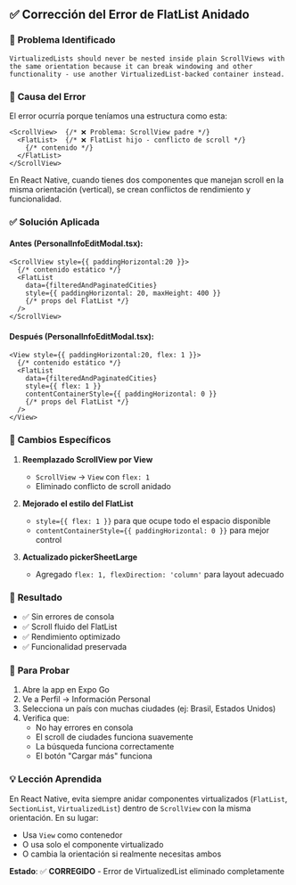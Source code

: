 ## ✅ Corrección del Error de FlatList Anidado

### 🐛 **Problema Identificado**
```
VirtualizedLists should never be nested inside plain ScrollViews with the same orientation because it can break windowing and other functionality - use another VirtualizedList-backed container instead.
```

### 🔧 **Causa del Error**
El error ocurría porque teníamos una estructura como esta:
```tsx
<ScrollView>  {/* ❌ Problema: ScrollView padre */}
  <FlatList>  {/* ❌ FlatList hijo - conflicto de scroll */}
    {/* contenido */}
  </FlatList>
</ScrollView>
```

En React Native, cuando tienes dos componentes que manejan scroll en la misma orientación (vertical), se crean conflictos de rendimiento y funcionalidad.

### ✅ **Solución Aplicada**

#### **Antes** (PersonalInfoEditModal.tsx):
```tsx
<ScrollView style={{ paddingHorizontal:20 }}>
  {/* contenido estático */}
  <FlatList
    data={filteredAndPaginatedCities}
    style={{ paddingHorizontal: 20, maxHeight: 400 }}
    {/* props del FlatList */}
  />
</ScrollView>
```

#### **Después** (PersonalInfoEditModal.tsx):
```tsx
<View style={{ paddingHorizontal:20, flex: 1 }}>
  {/* contenido estático */}
  <FlatList
    data={filteredAndPaginatedCities}
    style={{ flex: 1 }}
    contentContainerStyle={{ paddingHorizontal: 0 }}
    {/* props del FlatList */}
  />
</View>
```

### 🎯 **Cambios Específicos**

1. **Reemplazado ScrollView por View**
   - `ScrollView` → `View` con `flex: 1`
   - Eliminado conflicto de scroll anidado

2. **Mejorado el estilo del FlatList**
   - `style={{ flex: 1 }}` para que ocupe todo el espacio disponible
   - `contentContainerStyle={{ paddingHorizontal: 0 }}` para mejor control

3. **Actualizado pickerSheetLarge**
   - Agregado `flex: 1, flexDirection: 'column'` para layout adecuado

### 📱 **Resultado**
- ✅ Sin errores de consola
- ✅ Scroll fluido del FlatList
- ✅ Rendimiento optimizado
- ✅ Funcionalidad preservada

### 🧪 **Para Probar**
1. Abre la app en Expo Go
2. Ve a Perfil → Información Personal  
3. Selecciona un país con muchas ciudades (ej: Brasil, Estados Unidos)
4. Verifica que:
   - No hay errores en consola
   - El scroll de ciudades funciona suavemente
   - La búsqueda funciona correctamente
   - El botón "Cargar más" funciona

### 💡 **Lección Aprendida**
En React Native, evita siempre anidar componentes virtualizados (`FlatList`, `SectionList`, `VirtualizedList`) dentro de `ScrollView` con la misma orientación. En su lugar:

- Usa `View` como contenedor
- O usa solo el componente virtualizado
- O cambia la orientación si realmente necesitas ambos

**Estado**: ✅ **CORREGIDO** - Error de VirtualizedList eliminado completamente
